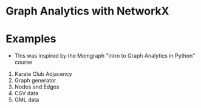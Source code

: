 # Graph Analytics with NetworkX


# Examples
* This was inspired by the Memgraph "Intro to Graph Analytics in Python" course
1. Karate Club Adjacency
2. Graph generator
3. Nodes and Edges
4. CSV data
5. GML data
